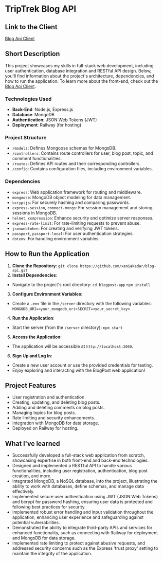 # TripTrek Blog API

## Link to the Client
[Blog Api Client](https://github.com/xeniakadar/blog-api-client)

## Short Description

This project showcases my skills in full-stack web development, including user authentication, database integration and RESTful API design. Below, you'll find information about the project's architecture, dependencies, and how to run the application. To learn more about the front-end, check out the [Blog Api Client](https://github.com/xeniakadar/blog-api-client).

### Technologies Used
- **Back-End**: Node.js, Express.js
- **Database**: MongoDB
- **Authentication**: JSON Web Tokens (JWT)
- **Deployment**: Railway (for hosting)

### Project Structure
- `/models`: Defines Mongoose schemas for MongoDB.
- `/controllers`: Contains route controllers for user, blog post, topic, and comment functionalities.
- `/routes`: Defines API routes and their corresponding controllers.
- `/config`: Contains configuration files, including environment variables.

### Dependencies
- `express`: Web application framework for routing and middleware.
- `mongoose`: MongoDB object modeling for data management.
- `bcryptjs`: For securely hashing and comparing passwords.
- `express-session`, `connect-mongo`: For session management and storing sessions in MongoDB.
- `helmet`, `compression`: Enhance security and optimize server responses.
- `express-rate-limit`: For rate-limiting requests to prevent abuse.
- `jsonwebtoken`: For creating and verifying JWT tokens.
- `passport`, `passport-local`: For user authentication strategies.
- `dotenv`: For handling environment variables.

## How to Run the Application

1. **Clone the Repository**:
```git clone https://github.com/xeniakadar/blog-api.git```
2. **Install Dependencies**:
- Navigate to the project's root directory:
  ```cd blogpost-app```
  ```npm install```

3. **Configure Environment Variables**:
- Create a `.env` file in the `/server` directory with the following variables:
  ```MONGODB_URI=<your_mongodb_uri>SECRET=<your_secret_key> ```

4. **Run the Application**:
- Start the server (from the `/server` directory):
  ```npm start```


5. **Access the Application**:
- The application will be accessible at `http://localhost:3000`.

6. **Sign Up and Log In**:
- Create a new user account or use the provided credentials for testing.
- Enjoy exploring and interacting with the BlogPost web application!

## Project Features

- User registration and authentication.
- Creating, updating, and deleting blog posts.
- Adding and deleting comments on blog posts.
- Managing topics for blog posts.
- Rate limiting and security enhancements.
- Integration with MongoDB for data storage.
- Deployed on Railway for hosting.


## What I've learned
- Successfully developed a full-stack web application from scratch, showcasing expertise in both front-end and back-end technologies.
- Designed and implemented a RESTful API to handle various functionalities, including user registration, authentication, blog post creation, and more.
- Integrated MongoDB, a NoSQL database, into the project, illustrating the ability to work with databases, define schemas, and manage data effectively.
- Implemented secure user authentication using JWT (JSON Web Tokens) and bcrypt for password hashing, ensuring user data is protected and following best practices for security.
- Implemented robust error handling and input validation throughout the application, enhancing user experience and safeguarding against potential vulnerabilities.
- Demonstrated the ability to integrate third-party APIs and services for enhanced functionality, such as connecting with Railway for deployment and MongoDB for data storage.
- Implemented rate limiting to protect against abusive requests, and addressed security concerns such as the Express 'trust proxy' setting to maintain the integrity of the application.
